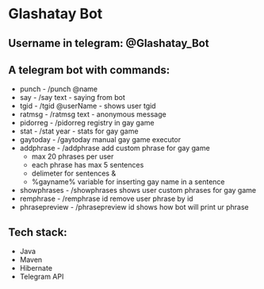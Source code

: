 # Glashatay Bot

## Username in telegram: @Glashatay_Bot

## A telegram bot with commands:
- punch - /punch @name
- say -  /say text  - saying from bot
- tgid - /tgid @userName - shows user tgid
- ratmsg - /ratmsg text - anonymous message
- pidorreg - /pidorreg registry in gay game
- stat - /stat year - stats for gay game
- gaytoday - /gaytoday manual gay game executor
- addphrase - /addphrase  add custom phrase for gay game
  - max 20 phrases per user
  - each phrase has max 5 sentences
  - delimeter  for sentences &
  - %gayname% variable for inserting gay name in a sentence 
- showphrases - /showphrases shows user custom phrases for gay game
- remphrase - /remphrase id remove user phrase by id
- phrasepreview - /phrasepreview id shows how bot will print ur phrase

## Tech stack:
- Java
- Maven
- Hibernate
- Telegram API   
